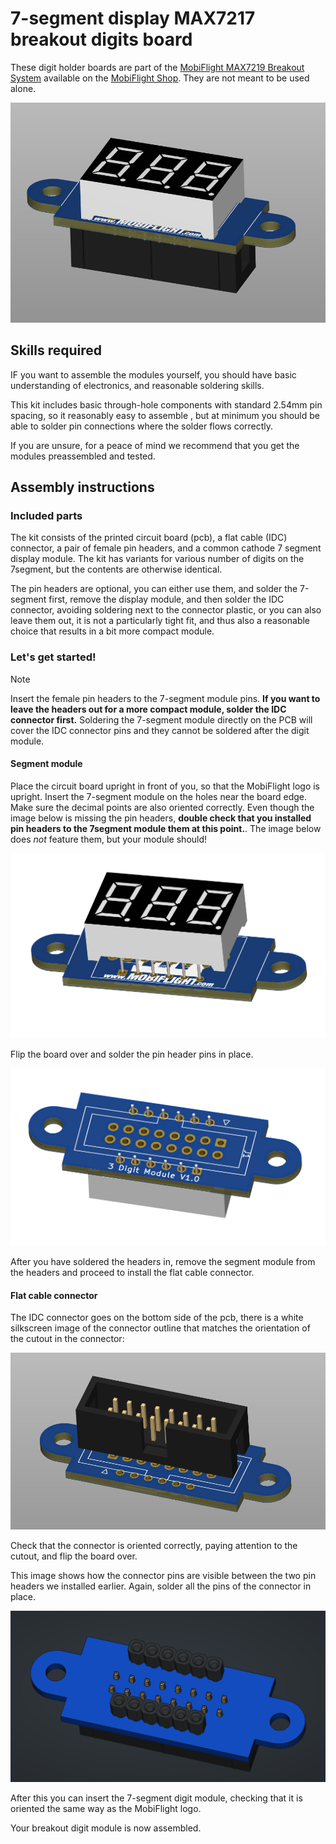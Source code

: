 # 7-segment display MAX7217 breakout digits board

These digit holder boards are part of the [MobiFlight MAX7219 Breakout System](https://shop.mobiflight.com/product/max7219-breakout-system) available on the [MobiFlight Shop](https://shop.mobiflight.com). They are not meant to be used alone.

![Segment module](breakout-assembled.png)


## Skills required
IF you want to assemble the modules yourself, you should have basic understanding of electronics, and reasonable soldering skills. 

This kit includes basic through-hole components with standard 2.54mm pin spacing, so it reasonably easy to assemble , but at minimum you should be able to solder pin connections where the solder flows correctly. 

If you are unsure, for a peace of mind we recommend that you get the modules preassembled and tested.

## Assembly instructions

### Included parts
The kit consists of the printed circuit board (pcb), a flat cable (IDC) connector, a pair of female pin headers, and a common cathode 7 segment display module. The kit has variants for various number of digits on the 7segment, but the contents are otherwise identical. 

The pin headers are optional, you can either use them, and  solder the 7-segment first, remove the display module, and then solder the IDC connector, avoiding soldering next to the connector plastic, or you can also leave them out, it is not a particularly tight fit, and thus also a reasonable choice that results in a bit more compact module.

### Let's get started!


> [!NOTE]  
> Insert the female pin headers to the 7-segment module pins. **If you want to leave the headers out for a more compact module, solder the IDC connector first.** Soldering the 7-segment module directly on the PCB will cover the IDC connector pins and they cannot be soldered after the digit module.

#### Segment module

Place the circuit board upright in front of you, so that the MobiFlight logo is upright.  Insert the 7-segment module on the holes near the board edge. Make sure the decimal points are also oriented correctly. Even though the image below is missing the pin headers, **double check that you installed pin headers to the 7segment module them at this point.**. The image below does *not* feature them, but your module should!

![Segment module](breakout-digit-assembly.png)

Flip the board over and solder the pin header pins in place.

![Segment module](breakout-digit-soldering.png)

After you have soldered the headers in, remove the segment module from the headers and proceed to install the flat cable connector.

#### Flat cable connector

The IDC connector goes on the bottom side of the pcb, there is a white silkscreen image of the connector outline that matches the orientation of the cutout in the connector:

![Breakout connector](breakout-connector-assembly.png)

Check that the connector is oriented correctly, paying attention to the cutout, and flip the board over.

This image shows how the connector pins are visible between the two pin headers we installed earlier. Again, solder all the pins of the connector in place.

![Breakout connector](breakout-connector-soldering.png)

After this you can insert the 7-segment digit module, checking that it is oriented the same way as the MobiFlight logo. 

Your breakout digit module is now assembled.
